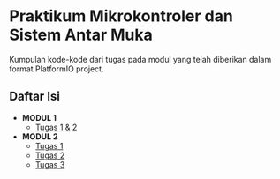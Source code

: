 # Praktikum Mikrokontroler dan Sistem Antar Muka
Kumpulan kode-kode dari tugas pada modul yang telah diberikan dalam format PlatformIO project.

## Daftar Isi
- **MODUL 1**
  - [Tugas 1 & 2](https://github.com/azzamjhd/modul-prak-mikro/tree/0762a84d8dca36791cf0b62773bdc8f7d36826d0/ArduinoNanoPrak1)
- **MODUL 2**
  - [Tugas 1](https://github.com/azzamjhd/modul-prak-mikro/tree/main/Interface-1#tugas-1)
  - [Tugas 2](https://github.com/azzamjhd/modul-prak-mikro/tree/0762a84d8dca36791cf0b62773bdc8f7d36826d0/Interface-2)
  - [Tugas 3](https://github.com/azzamjhd/modul-prak-mikro/tree/0762a84d8dca36791cf0b62773bdc8f7d36826d0/Interface-3)
